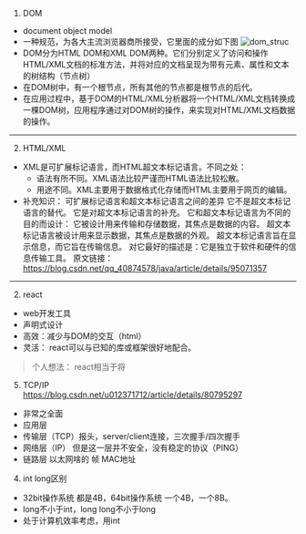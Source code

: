 1. DOM
- document object model
- 一种规范，为各大主流浏览器商所接受，它里面的成分如下图
![dom_struc]  
- DOM分为HTML DOM和XML DOM两种。它们分别定义了访问和操作HTML/XML文档的标准方法，并将对应的文档呈现为带有元素、属性和文本的树结构（节点树）
- 在DOM树中，有一个根节点，所有其他的节点都是根节点的后代。
- 在应用过程中，基于DOM的HTML/XML分析器将一个HTML/XML文档转换成一棵DOM树，应用程序通过对DOM树的操作，来实现对HTML/XML文档数据的操作。  

----

2. HTML/XML
- XML是可扩展标记语言，而HTML超文本标记语言。不同之处：
  - 语法有所不同。XML语法比较严谨而HTML语法比较松散。
  - 用途不同。XML主要用于数据格式化存储而HTML主要用于网页的编辑。
- 补充知识：
可扩展标记语言和超文本标记语言之间的差异
它不是超文本标记语言的替代。
它是对超文本标记语言的补充。
它和超文本标记语言为不同的目的而设计：
它被设计用来传输和存储数据，其焦点是数据的内容。
超文本标记语言被设计用来显示数据，其焦点是数据的外观。
超文本标记语言旨在显示信息，而它旨在传输信息。
对它最好的描述是：它是独立于软件和硬件的信息传输工具。
原文链接：https://blog.csdn.net/qq_40874578/java/article/details/95071357  

---

2. react
- web开发工具
- 声明式设计
- 高效：减少与DOM的交互（html）
- 灵活： react可以与已知的库或框架很好地配合。
> 个人想法： react相当于将


[dom_struc]:pics/DOMstructure.png

5. TCP/IP  
https://blog.csdn.net/u012371712/article/details/80795297
- 非常之全面
- 应用层
- 传输层（TCP）报头，server/client连接，三次握手/四次握手
- 网络层（IP） 但是这一层并不安全，没有稳定的协议（PING）
- 链路层 以太网啥的 帧 MAC地址


4. int long区别
- 32bit操作系统 都是4B，64bit操作系统 一个4B，一个8B。
- long不小于int，long long不小于long
- 处于计算机效率考虑，用int

